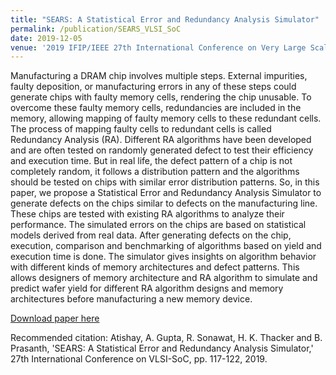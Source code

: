```yaml
---
title: "SEARS: A Statistical Error and Redundancy Analysis Simulator"
permalink: /publication/SEARS_VLSI_SoC
date: 2019-12-05
venue: '2019 IFIP/IEEE 27th International Conference on Very Large Scale Integration (VLSI-SoC)'
---
```

Manufacturing a DRAM chip involves multiple steps. External impurities, faulty deposition, or manufacturing errors in any of these steps could generate chips with faulty memory cells, rendering the chip unusable. To overcome these faulty memory cells, redundancies are included in the memory, allowing mapping of faulty memory cells to these redundant cells. The process of mapping faulty cells to redundant cells is called Redundancy Analysis (RA). Different RA algorithms have been developed and are often tested on randomly generated defect to test their efficiency and execution time. But in real life, the defect pattern of a chip is not completely random, it follows a distribution pattern and the algorithms should be tested on chips with similar error distribution patterns. So, in this paper, we propose a Statistical Error and Redundancy Analysis Simulator to generate defects on the chips similar to defects on the manufacturing line. These chips are tested with existing RA algorithms to analyze their performance. The simulated errors on the chips are based on statistical models derived from real data. After generating defects on the chip, execution, comparison and benchmarking of algorithms based on yield and execution time is done. The simulator gives insights on algorithm behavior with different kinds of memory architectures and defect patterns. This allows designers of memory architecture and RA algorithm to simulate and predict wafer yield for different RA algorithm designs and memory architectures before manufacturing a new memory device.

[Download paper here](https://ieeexplore.ieee.org/abstract/document/8920344)

Recommended citation: Atishay, A. Gupta, R. Sonawat, H. K. Thacker and B. Prasanth, 'SEARS: A Statistical Error and Redundancy Analysis Simulator,' 27th International Conference on VLSI-SoC, pp. 117-122, 2019.

